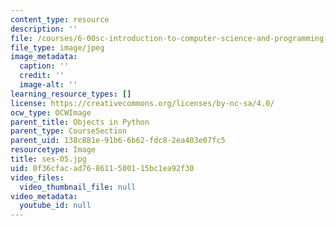 ```yaml
---
content_type: resource
description: ''
file: /courses/6-00sc-introduction-to-computer-science-and-programming-spring-2011/0f36cfacad768611500115bc1ea92f30_ses-05.jpg
file_type: image/jpeg
image_metadata:
  caption: ''
  credit: ''
  image-alt: ''
learning_resource_types: []
license: https://creativecommons.org/licenses/by-nc-sa/4.0/
ocw_type: OCWImage
parent_title: Objects in Python
parent_type: CourseSection
parent_uid: 138c881e-91b6-6b62-fdc8-2ea403e07fc5
resourcetype: Image
title: ses-05.jpg
uid: 0f36cfac-ad76-8611-5001-15bc1ea92f30
video_files:
  video_thumbnail_file: null
video_metadata:
  youtube_id: null
---
```

